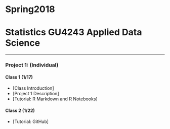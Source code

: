 # Spring2018
# Statistics GU4243 Applied Data Science

----
### Project 1: (Individual)

#### Class 1 (1/17)
+ [Class Introduction]
+ [Project 1 Description]
+ [Tutorial: R Markdown and R Notebooks]

#### Class 2 (1/22)
+ [Tutorial: GitHub]
